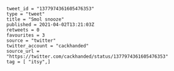 ```
tweet_id = "1377974361605476353"
type = "tweet"
title = "Smol snooze"
published = 2021-04-02T13:21:03Z
retweets = 0
favourites = 3
source = "twitter"
twitter_account = "cackhanded"
source_url = "https://twitter.com/cackhanded/status/1377974361605476353"
tag = [ "itsy",]
```

<p class='image'><img src='http://mnf.m17s.net/2021/04/02/Ex-MXdeW8AYsniG.jpg' alt=''></p>

